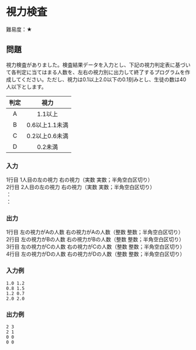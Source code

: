 # 視力検査

難易度：★

## 問題

視力検査がありました。検査結果データを入力とし、下記の視力判定表に基づいて各判定に当てはまる人数を、左右の視力別に出力して終了するプログラムを作成してください。ただし、視力は0.1以上2.0以下の0.1刻みとし、生徒の数は40人以下とします。 

|判定|視力|
|:-:|:-:|
|A| 1.1以上|
|B| 0.6以上1.1未満|
|C| 0.2以上0.6未満|
|D| 0.2未満|

### 入力

1行目 1人目の左の視力 右の視力（実数 実数；半角空白区切り）  
2行目 2人目の左の視力 右の視力（実数 実数；半角空白区切り）  
：  
：  

### 出力

1行目 左の視力がAの人数 右の視力がAの人数（整数 整数；半角空白区切り）  
2行目 左の視力がBの人数 右の視力がBの人数（整数 整数；半角空白区切り）  
3行目 左の視力がCの人数 右の視力がCの人数（整数 整数；半角空白区切り）  
4行目 左の視力がDの人数 右の視力がDの人数（整数 整数；半角空白区切り）   

### 入力例

```
1.0 1.2
0.8 1.5
1.2 0.7
2.0 2.0 
```

### 出力例

```
2 3
2 1
0 0
0 0 
```


